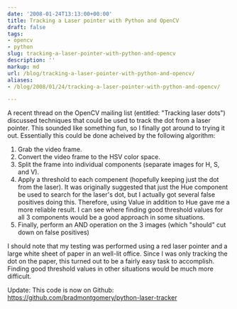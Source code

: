 ```yaml
---
date: '2008-01-24T13:13:00+00:00'
title: Tracking a Laser pointer with Python and OpenCV
draft: false
tags:
- opencv
- python
slug: tracking-a-laser-pointer-with-python-and-opencv
description: ''
markup: md
url: /blog/tracking-a-laser-pointer-with-python-and-opencv/
aliases:
- /blog/2008/01/24/tracking-a-laser-pointer-with-python-and-opencv/

---
```


A recent thread on the OpenCV mailing list (entitled: "Tracking laser dots")
discussed techniques that could be used to track the dot from a laser pointer.
This sounded like something fun, so I finally got around to trying it out.
Essentially this could be done acheived by the following algorithm:


1. Grab the video frame.
2. Convert the video frame to the HSV color space.
3. Split the frame into individual components (separate images for H, S, and V).
4. Apply a threshold to each compenent (hopefully keeping just the dot from
 the laser). It was originally suggested that just the Hue component be used
 to search for the laser's dot, but I actually got several false positives
 doing this. Therefore, using Value in addition to Hue gave me a more
 reliable result. I can see where finding good threshold values for all 3
 components would be a good approach in some situations.
5. Finally, perform an AND operation on the 3 images (which "should" cut down
 on false positives)


I should note that my testing was performed using a red laser pointer and a
large white sheet of paper in an well-lit office. Since I was only tracking the
dot on the paper, this turned out to be a fairly easy task to accomplish.
Finding good threshold values in other situations would be much more difficult.


Update: This code is now on Github:
<https://github.com/bradmontgomery/python-laser-tracker>


